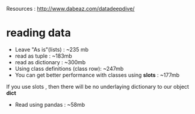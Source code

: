 Resources : http://www.dabeaz.com/datadeepdive/

# reading data

* Leave "As is"(lists) : ~235 mb
* read as tuple : ~183mb
* read as dictionary : ~300mb
* Using class definitions (class row): ~247mb
* You can get better performance with classes using  __slots__ : ~177mb

If you use slots , then there will be no underlaying dictionary to our object __dict__
* Read using pandas : ~58mb
